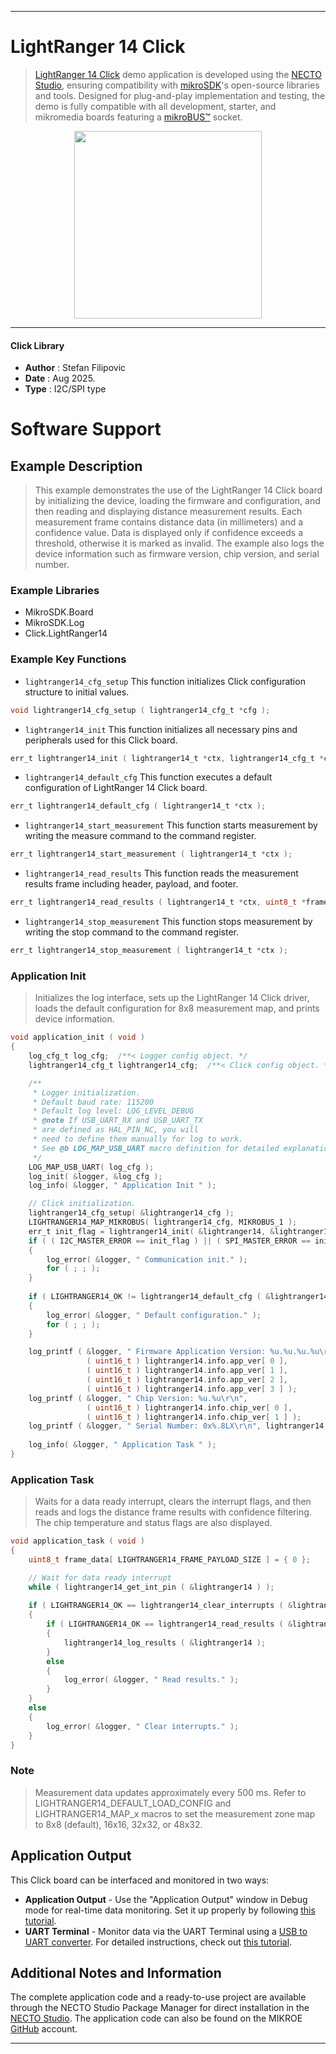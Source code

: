 
---
# LightRanger 14 Click

> [LightRanger 14 Click](https://www.mikroe.com/?pid_product=MIKROE-6747) demo application is developed using
the [NECTO Studio](https://www.mikroe.com/necto), ensuring compatibility with [mikroSDK](https://www.mikroe.com/mikrosdk)'s
open-source libraries and tools. Designed for plug-and-play implementation and testing, the demo is fully compatible with
all development, starter, and mikromedia boards featuring a [mikroBUS&trade;](https://www.mikroe.com/mikrobus) socket.

<p align="center">
  <img src="https://www.mikroe.com/?pid_product=MIKROE-6747&image=1" height=300px>
</p>

---

#### Click Library

- **Author**        : Stefan Filipovic
- **Date**          : Aug 2025.
- **Type**          : I2C/SPI type

# Software Support

## Example Description

> This example demonstrates the use of the LightRanger 14 Click board by
initializing the device, loading the firmware and configuration, and then 
reading and displaying distance measurement results. Each measurement frame 
contains distance data (in millimeters) and a confidence value. Data is displayed
only if confidence exceeds a threshold, otherwise it is marked as invalid. 
The example also logs the device information such as firmware version, chip version, 
and serial number.

### Example Libraries

- MikroSDK.Board
- MikroSDK.Log
- Click.LightRanger14

### Example Key Functions

- `lightranger14_cfg_setup` This function initializes Click configuration structure to initial values.
```c
void lightranger14_cfg_setup ( lightranger14_cfg_t *cfg );
```

- `lightranger14_init` This function initializes all necessary pins and peripherals used for this Click board.
```c
err_t lightranger14_init ( lightranger14_t *ctx, lightranger14_cfg_t *cfg );
```

- `lightranger14_default_cfg` This function executes a default configuration of LightRanger 14 Click board.
```c
err_t lightranger14_default_cfg ( lightranger14_t *ctx );
```

- `lightranger14_start_measurement` This function starts measurement by writing the measure command to the command register.
```c
err_t lightranger14_start_measurement ( lightranger14_t *ctx );
```

- `lightranger14_read_results` This function reads the measurement results frame including header, payload, and footer.
```c
err_t lightranger14_read_results ( lightranger14_t *ctx, uint8_t *frame_data, uint16_t len );
```

- `lightranger14_stop_measurement` This function stops measurement by writing the stop command to the command register.
```c
err_t lightranger14_stop_measurement ( lightranger14_t *ctx );
```

### Application Init

> Initializes the log interface, sets up the LightRanger 14 Click driver,
loads the default configuration for 8x8 measurement map, and prints device information.

```c
void application_init ( void )
{
    log_cfg_t log_cfg;  /**< Logger config object. */
    lightranger14_cfg_t lightranger14_cfg;  /**< Click config object. */

    /** 
     * Logger initialization.
     * Default baud rate: 115200
     * Default log level: LOG_LEVEL_DEBUG
     * @note If USB_UART_RX and USB_UART_TX 
     * are defined as HAL_PIN_NC, you will 
     * need to define them manually for log to work. 
     * See @b LOG_MAP_USB_UART macro definition for detailed explanation.
     */
    LOG_MAP_USB_UART( log_cfg );
    log_init( &logger, &log_cfg );
    log_info( &logger, " Application Init " );

    // Click initialization.
    lightranger14_cfg_setup( &lightranger14_cfg );
    LIGHTRANGER14_MAP_MIKROBUS( lightranger14_cfg, MIKROBUS_1 );
    err_t init_flag = lightranger14_init( &lightranger14, &lightranger14_cfg );
    if ( ( I2C_MASTER_ERROR == init_flag ) || ( SPI_MASTER_ERROR == init_flag ) )
    {
        log_error( &logger, " Communication init." );
        for ( ; ; );
    }
    
    if ( LIGHTRANGER14_OK != lightranger14_default_cfg ( &lightranger14 ) )
    {
        log_error( &logger, " Default configuration." );
        for ( ; ; );
    }

    log_printf ( &logger, " Firmware Application Version: %u.%u.%u.%u\r\n", 
                 ( uint16_t ) lightranger14.info.app_ver[ 0 ],
                 ( uint16_t ) lightranger14.info.app_ver[ 1 ],
                 ( uint16_t ) lightranger14.info.app_ver[ 2 ],
                 ( uint16_t ) lightranger14.info.app_ver[ 3 ] );
    log_printf ( &logger, " Chip Version: %u.%u\r\n", 
                 ( uint16_t ) lightranger14.info.chip_ver[ 0 ],
                 ( uint16_t ) lightranger14.info.chip_ver[ 1 ] );
    log_printf ( &logger, " Serial Number: 0x%.8LX\r\n", lightranger14.info.serial_num );
    
    log_info( &logger, " Application Task " );
}
```

### Application Task

> Waits for a data ready interrupt, clears the interrupt flags, and then 
reads and logs the distance frame results with confidence filtering. 
The chip temperature and status flags are also displayed.

```c
void application_task ( void )
{
    uint8_t frame_data[ LIGHTRANGER14_FRAME_PAYLOAD_SIZE ] = { 0 };

    // Wait for data ready interrupt
    while ( lightranger14_get_int_pin ( &lightranger14 ) );
    
    if ( LIGHTRANGER14_OK == lightranger14_clear_interrupts ( &lightranger14 ) )
    {
        if ( LIGHTRANGER14_OK == lightranger14_read_results ( &lightranger14, frame_data, sizeof ( frame_data ) ) )
        {
            lightranger14_log_results ( &lightranger14 );
        }
        else
        {
            log_error( &logger, " Read results." );
        }
    }
    else
    {
        log_error( &logger, " Clear interrupts." );
    }
}
```

### Note

> Measurement data updates approximately every 500 ms.
Refer to LIGHTRANGER14_DEFAULT_LOAD_CONFIG and LIGHTRANGER14_MAP_x macros
to set the measurement zone map to 8x8 (default), 16x16, 32x32, or 48x32.

## Application Output

This Click board can be interfaced and monitored in two ways:
- **Application Output** - Use the "Application Output" window in Debug mode for real-time data monitoring.
Set it up properly by following [this tutorial](https://www.youtube.com/watch?v=ta5yyk1Woy4).
- **UART Terminal** - Monitor data via the UART Terminal using
a [USB to UART converter](https://www.mikroe.com/click/interface/usb?interface*=uart,uart). For detailed instructions,
check out [this tutorial](https://help.mikroe.com/necto/v2/Getting%20Started/Tools/UARTTerminalTool).

## Additional Notes and Information

The complete application code and a ready-to-use project are available through the NECTO Studio Package Manager for 
direct installation in the [NECTO Studio](https://www.mikroe.com/necto). The application code can also be found on
the MIKROE [GitHub](https://github.com/MikroElektronika/mikrosdk_click_v2) account.

---
